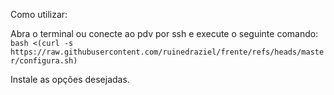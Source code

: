 Como utilizar:

Abra o terminal ou conecte ao pdv por ssh e execute o seguinte comando:
`bash <(curl -s https://raw.githubusercontent.com/ruinedraziel/frente/refs/heads/master/configura.sh)`

Instale as opções desejadas.